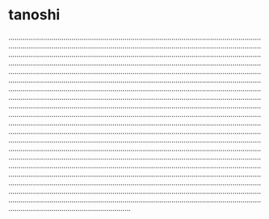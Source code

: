 # tanoshi
............................................................................................................................................................................................................................................................................................................................................................................................................................................................................................................................................................................................................................................................................................................................................................................................................................................................................................................................................................................................................................................................................................................................................................................................................................................................................................................................................................................................................................................................................................................................................................................................................................................................................................................................................................................................................................................................................................................................................................................................................................................................................................................................................................................................................................................................................................................................................................................................................................................................................................................................................................................................................................................